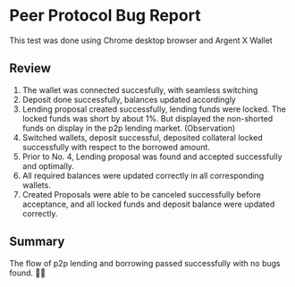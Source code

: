 
  # Peer Protocol Bug Report
  This test was done using Chrome desktop browser and Argent X Wallet  
  
  ## Review 
  1. The wallet was connected succesfully, with seamless switching
  2. Deposit done successfully, balances updated accordingly
  3. Lending proposal created successfully, lending funds were locked. The locked funds was short by about 1%. But displayed the non-shorted funds on display in the p2p lending market. (Observation)
  4. Switched wallets, deposit successful, deposited collateral locked successfully with respect to the borrowed amount.
  5. Prior to No. 4, Lending proposal was found and accepted successfully and optimally.
  6. All required balances were updated correctly in all corresponding wallets.
  7. Created Proposals were able to be canceled successfully before acceptance, and all locked funds and deposit balance were updated correctly.
  
  ## Summary
  The flow of p2p lending and borrowing passed successfully with no bugs found. 🎉💯
  